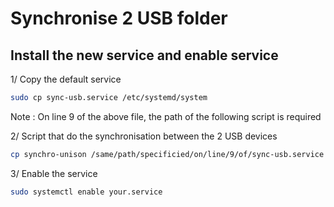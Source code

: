 # Synchronise 2 USB folder

## Install the new service and enable service

1/ Copy the default service

```bash
sudo cp sync-usb.service /etc/systemd/system
```

Note : On line 9 of the above file, the path of the following script is required

2/ Script that do the synchronisation between the 2 USB devices

```bash
cp synchro-unison /same/path/specificied/on/line/9/of/sync-usb.service
```

3/ Enable the service

```bash
sudo systemctl enable your.service
```
